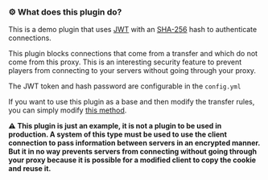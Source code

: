 ### ⚙️ What does this plugin do?

This is a demo plugin that uses [JWT](https://fr.wikipedia.org/wiki/JSON_Web_Token) with an [SHA-256](https://fr.wikipedia.org/wiki/SHA-2#SHA-256) hash to authenticate connections.

This plugin blocks connections that come from a transfer and which do not come from this proxy. This is an interesting security feature to prevent players from connecting to your servers without going through your proxy.

The JWT token and hash password are configurable in the `config.yml`

If you want to use this plugin as a base and then modify the transfer rules, you can simply modify [this method](https://github.com/YvanMazy/TransferProxy-Demo-plugin/blob/master/jwt-example/src/main/java/net/transferproxy/jwtexample/listener/TransferListener.java#L36).

**⚠️ This plugin is just an example, it is not a plugin to be used in production. A system of this type must be used to use the client connection to pass information between servers in an encrypted manner. But it in no way prevents servers from connecting without going through your proxy because it is possible for a modified client to copy the cookie and reuse it.**